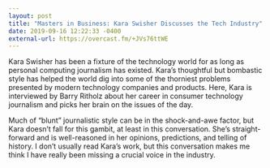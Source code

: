 ```yaml
---
layout: post
title: "Masters in Business: Kara Swisher Discusses the Tech Industry"
date: 2019-09-16 12:22:33 -0400
external-url: https://overcast.fm/+JVs76ttWE
---
```


Kara Swisher has been a fixture of the technology world for as long as
personal computing journalism has existed. Kara’s thoughtful but bombastic
style has helped the world dig into some of the thorniest problems
presented by modern technology companies and products. Here, Kara is
interviewed by Barry Ritholz about her career in consumer technology
journalism and picks her brain on the issues of the day.

Much of “blunt” journalistic style can be in the shock-and-awe factor, but
Kara doesn’t fall for this gambit, at least in this conversation. She’s
straight-forward and is well-reasoned in her opinions, predictions, and
telling of history. I don’t usually read Kara’s work, but this conversation
makes me think I have really been missing a crucial voice in the industry.
